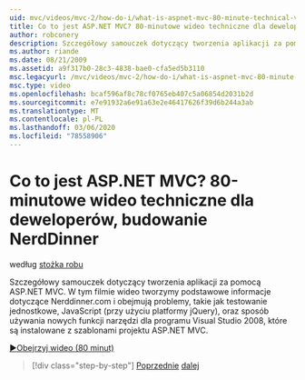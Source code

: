 ```yaml
---
uid: mvc/videos/mvc-2/how-do-i/what-is-aspnet-mvc-80-minute-technical-video-for-developers-building-nerddinner
title: Co to jest ASP.NET MVC? 80-minutowe wideo techniczne dla deweloperów, budowanie NerdDinner | Microsoft Docs
author: robconery
description: Szczegółowy samouczek dotyczący tworzenia aplikacji za pomocą ASP.NET MVC. W tym filmie wideo tworzymy podstawowe informacje dotyczące Nerddinner.com i obejmują problemy, takie jak testowanie jednostkowe,...
ms.author: riande
ms.date: 08/21/2009
ms.assetid: a9f317b0-28c3-4838-bae0-cfa5ed5b3110
msc.legacyurl: /mvc/videos/mvc-2/how-do-i/what-is-aspnet-mvc-80-minute-technical-video-for-developers-building-nerddinner
msc.type: video
ms.openlocfilehash: bcaf596af8c78cf0765eb407c5a06854d2031b2d
ms.sourcegitcommit: e7e91932a6e91a63e2e46417626f39d6b244a3ab
ms.translationtype: MT
ms.contentlocale: pl-PL
ms.lasthandoff: 03/06/2020
ms.locfileid: "78558906"
---
```

# <a name="what-is-aspnet-mvc-80-minute-technical-video-for-developers-building-nerddinner"></a>Co to jest ASP.NET MVC? 80-minutowe wideo techniczne dla deweloperów, budowanie NerdDinner

według [stożka robu](https://github.com/robconery)

Szczegółowy samouczek dotyczący tworzenia aplikacji za pomocą ASP.NET MVC. W tym filmie wideo tworzymy podstawowe informacje dotyczące Nerddinner.com i obejmują problemy, takie jak testowanie jednostkowe, JavaScript (przy użyciu platformy jQuery), oraz sposób używania nowych funkcji narzędzi dla programu Visual Studio 2008, które są instalowane z szablonami projektu ASP.NET MVC.

[&#9654;Obejrzyj wideo (80 minut)](https://channel9.msdn.com/Blogs/ASP-NET-Site-Videos/what-is-aspnet-mvc-80-minute-technical-video-for-developers-building-nerddinner)

> [!div class="step-by-step"]
> [Poprzednie](displaying-a-table-of-database-data.md)
> [dalej](why-aspnet-mvc-3-minute-overview-video-for-decision-makers.md)

